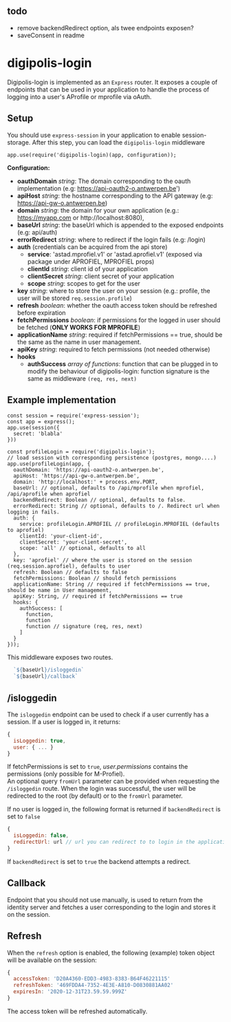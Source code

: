 ## todo
- remove backendRedirect option, als twee endpoints exposen?
- saveConsent in readme
# digipolis-login

Digipolis-login is implemented as an `Express` router. It exposes a couple of endpoints
that can be used in your application to handle the process of logging into a user's 
AProfile or mprofile via oAuth.

## Setup
You should use `express-session` in your application to enable session-storage.
After this step, you can load the `digipolis-login` middleware

`app.use(require('digipolis-login)(app, configuration));`

**Configuration:**

- **oauthDomain** *string*: The domain corresponding to the oauth implementation 
  (e.g: https://api-oauth2-o.antwerpen.be')
- **apiHost** *string*: the hostname corresponding to the API gateway (e.g: https://api-gw-o.antwerpen.be)
- **domain** *string*: the domain for your own application (e.g.: https://myapp.com or http://localhost:8080),
- **baseUrl** *string*: the baseUrl which is appended to the exposed endpoints (e.g: api/auth)
- **errorRedirect** *string*: where to redirect if the login fails (e.g: /login)
- **auth** (credentials can be acquired from the api store)
  - **service**: 'astad.mprofiel.v1' or 'astad.aprofiel.v1' (exposed via package under APROFIEL, MPROFIEL props)
  - **clientId** *string*: client id of your application
  - **clientSecret** *string*: client secret of your application
  - **scope** *string*: scopes to get for the user
- **key** *string*: where to store the user on your session (e.g.: profile, the user will be stored `req.session.profile`) 
- **refresh** *boolean*: whether the oauth access token should be refreshed before expiration
- **fetchPermissions** *boolean*: if permissions for the logged in user should be fetched (**ONLY WORKS FOR MPROFILE**)
- **applicationName** *string*: required if fetchPermissions == true, should be the same as the name in user management.
- **apiKey** *string*: required to fetch permissions (not needed otherwise)
- **hooks**
  - **authSuccess** *array of functions*: function that can be plugged in to modify the behaviour of digipolis-login: function signature is the same as middleware `(req, res, next)`
## Example implementation
```
const session = require('express-session');
const app = express();
app.use(session({
  secret: 'blabla'
}))

const profileLogin = require('digipolis-login');
// load session with corresponding persistence (postgres, mongo....)
app.use(profileLogin(app, {
  oauthDomain: 'https://api-oauth2-o.antwerpen.be',
  apiHost: 'https://api-gw-o.antwerpen.be',
  domain: 'http://localhost:' + process.env.PORT,
  baseUrl: // optional, defaults to /api/mprofile when mprofiel, /api/aprofile when aprofiel
  backendRedirect: Boolean // optional, defaults to false.
  errorRedirect: String // optional, defaults to /. Redirect url when logging in fails.
  auth: {
    service: profileLogin.APROFIEL // profileLogin.MPROFIEL (defaults to aprofiel)
    clientId: 'your-client-id',
    clientSecret: 'your-client-secret',
    scope: 'all' // optional, defaults to all
  },
  key: 'aprofiel' // where the user is stored on the session (req.session.aprofiel), defaults to user
  refresh: Boolean // defaults to false
  fetchPermissions: Boolean // should fetch permissions
  applicationName: String // required if fetchPermissions == true, should be name in User management,
  apiKey: String, // required if fetchPermissions == true
  hooks: {
    authSuccess: [
      function,
      function 
      function // signature (req, res, next)
    ]
  }
}));
```

This middleware exposes two routes.
```js
  `${baseUrl}/isloggedin`
  `${baseUrl}/callback`
```

## /isloggedin

The `isloggedin` endpoint can be used to check if a user currently has a session. If a user is logged in, it returns:
```js
{
  isLoggedin: true,
  user: { ... }
}
```
If fetchPermissions is set to `true`, _user.permissions_ contains the permissions (only possible for M-Profiel).  
An optional query `fromUrl` parameter can be provided when requesting the `/isloggedin` route. When the login was successful, the user will be redirected to the root (by default) or to the `fromUrl` parameter.

If no user is logged in, the following format is returned if `backendRedirect` is set to `false`
```js
{
  isLoggedin: false,
  redirectUrl: url // url you can redirect to to login in the application
}
```

If `backendRedirect` is set to `true` the backend attempts a redirect.

## Callback

Endpoint that you should not use manually, is used to return from the identity server and fetches a user corresponding to the login and stores it on the session.

## Refresh

When the `refresh` option is enabled, the following (example) token object will be available on the session:
```js
{
  accessToken: 'D20A4360-EDD3-4983-8383-B64F46221115'
  refreshToken: '469FDDA4-7352-4E3E-A810-D0830881AA02'
  expiresIn: '2020-12-31T23.59.59.999Z'
}
```
The access token will be refreshed automatically.
